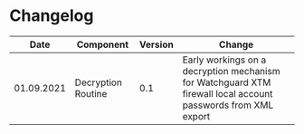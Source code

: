 # Changelog

|Date|Component|Version|Change|
|---|---|---|---|
|01.09.2021|Decryption Routine|0.1|Early workings on a decryption mechanism for Watchguard XTM firewall local account passwords from XML export|